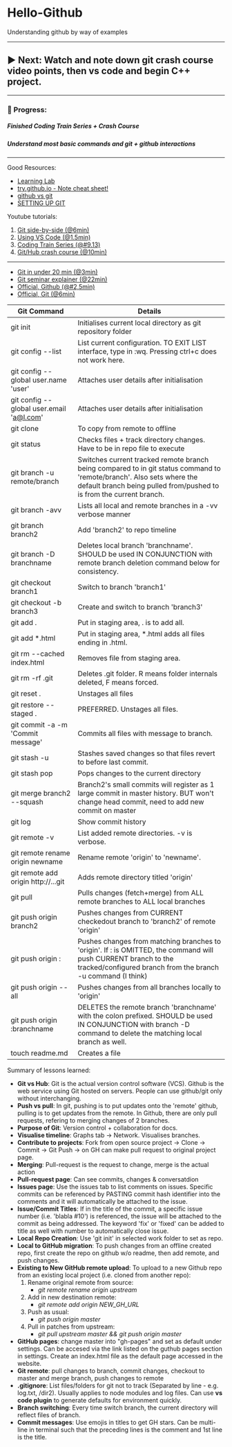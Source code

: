 # Hello-Github
Understanding github by way of examples

---
## ▶ Next: Watch and note down git crash course video points, then vs code and begin C++ project.

---
### 💯 Progress:
##### Finished Coding Train Series + Crash Course
##### Understand most basic commands and git + github interactions

---
Good Resources:
* [Learning Lab](https://lab.github.com/)
* [try.github.io - Note cheat sheet!](https://try.github.io/)
* [github vs git](https://product.hubspot.com/blog/git-and-github-tutorial-for-beginners)
* [SETTING UP GIT](https://help.github.com/en/articles/set-up-git#setting-up-git)

Youtube tutorials:
1. [Git side-by-side (@6min)](https://www.youtube.com/watch?v=0fKg7e37bQE)
2. [Using VS Code (@1.5min)](https://www.youtube.com/watch?v=HkdAHXoRtos)
3. [Coding Train Series (@#9.13)](https://www.youtube.com/playlist?list=PLRqwX-V7Uu6ZF9C0YMKuns9sLDzK6zoiV)
4. [Git/Hub crash course (@10min)](https://www.youtube.com/watch?v=SWYqp7iY_Tc)

----------
* [Git in under 20 min (@3min)](https://www.youtube.com/watch?v=Y9XZQO1n_7c)
* [Git seminar explainer (@22min)](https://www.youtube.com/watch?v=1ffBJ4sVUb4&t=1320s)
* [Official, Github (@#2,5min)](https://www.youtube.com/watch?v=SCZF6I-Rc4I&list=PLg7s6cbtAD15Das5LK9mXt_g59DLWxKUe)
* [Official, Git (@6min)](https://www.youtube.com/watch?v=8oRjP8yj2Wo&list=PLg7s6cbtAD165JTRsXh8ofwRw0PqUnkVH&t=360s)


|                 Git Command              |                                        Details                                 |
|------------------------------------------|--------------------------------------------------------------------------------|
| git init                                 | Initialises current local directory as git repository folder                         |
| git config --list                        | List current configuration. TO EXIT LIST interface, type in :wq. Pressing ctrl+c does not work here.                    |
| git config --global user.name 'user'     | Attaches user details after initialisation                                     |
| git config --global user.email 'a@l.com' | Attaches user details after initialisation                                     |
| git clone                                | To copy from remote to offline                                                 |
| git status                               | Checks files + track directory changes. Have to be in repo file to execute     |
| git branch -u remote/branch              | Switches current tracked remote branch being compared to in git status command to 'remote/branch'. Also sets where the default branch being pulled from/pushed to is from the current branch.  |
| git branch -avv                          | Lists all local and remote branches in a -vv verbose manner             |
| git branch branch2                       | Add 'branch2' to repo timeline                                                 |
| git branch -D branchname                 | Deletes local branch 'branchname'. SHOULD be used IN CONJUNCTION with remote branch deletion command below for consistency.                                                 |
| git checkout branch1                     | Switch to branch 'branch1'                                                     |
| git checkout -b branch3                  | Create and switch to branch 'branch3'                                          |
| git add .                                | Put in staging area, . is to add all.                                          |
| git add *.html                           | Put in staging area, *.html adds all files ending in .html.                    |
| git rm --cached index.html               | Removes file from staging area.                                                |
| git rm -rf .git                          | Deletes .git folder. R means folder internals deleted, F means forced.  |
| git reset .                              | Unstages all files                                                             |
| git restore --staged .                             | PREFERRED. Unstages all files.                                                             |
| git commit -a -m 'Commit message'        | Commits all files with message to branch.                                      |
| git stash -u                             | Stashes saved changes so that files revert to before last commit.              |
| git stash pop                            | Pops changes to the current directory                                          |
| git merge branch2 --squash               | Branch2's small commits will register as 1 large commit in master history. BUT won't change head commit, need to add new commit on master  |
| git log                                  | Show commit history                                                            |
| git remote -v                            | List added remote directories. -v is verbose.                                  |
| git remote rename origin newname         | Rename remote 'origin' to 'newname'.                                           |
| git remote add origin http://...git      | Adds remote directory titled 'origin'                                          |
| git pull                                 | Pulls changes (fetch+merge) from ALL remote branches to ALL local branches     |
| git push origin branch2                  | Pushes changes from CURRENT checkedout branch to 'branch2' of remote 'origin'                             |
| git push origin :                        | Pushes changes from matching branches to 'origin'. If : is OMITTED, the command will push CURRENT branch to the tracked/configured branch from the branch -u command (I think)  |
| git push origin --all                    | Pushes changes from all branches locally to 'origin'                                   |
| git push origin :branchname              | DELETES the remote branch 'branchname' with the colon prefixed. SHOULD be used IN CONJUNCTION with branch -D command to delete the matching local branch as well.                      |
| touch readme.md                          | Creates a file                                                                 |
  

Summary of lessons learned:
  - **Git vs Hub**: Git is the actual version control software (VCS). Github is the web service using Git hosted on servers. People can use github/git only without interchanging.
  - **Push vs pull**: In git, pushing is to put updates onto the 'remote' github, pulling is to get updates from the remote. In Github, there are only pull requests, refering to merging changes of 2 branches.
  - **Purpose of Git**: Version control + collaboration for docs.
  - **Visualise timeline**: Graphs tab -> Network. Visualises branches.
  - **Contribute to projects**: Fork from open source project -> Clone -> Commit -> Git Push -> on GH can make pull request to original project page.
  - **Merging**: Pull-request is the request to change, merge is the actual action
  - **Pull-request page**: Can see commits, changes & conversatdion
  - **Issues page**: Use the issues tab to list comments on issues. Specific commits can be referenced by PASTING commit hash identifier into the comments and it will automatically be attached to the issue.
  - **Issue/Commit Titles**: If in the title of the commit, a specific issue number (i.e. 'blabla #10') is referenced, the issue will be attached to the commit as being addressed. The keyword 'fix' or 'fixed' can be added to title as well with number to automatically close issue.
  - **Local Repo Creation**: Use 'git init' in selected work folder to set as repo.
  - **Local to GitHub migration**: To push changes from an offline created repo, first create the repo on github w/o readme, then add remote, and push changes.
  - **Existing to New GitHub remote upload**: To upload to a new Github repo from an existing local project (i.e. cloned from another repo):
    1. Rename original remote from source:
       - *git remote rename origin upstream*
    2. Add in new destination remote:
       - *git remote add origin NEW_GH_URL*
    3. Push as usual:
       - *git push origin master*
    4. Pull in patches from upstream:
       - *git pull upstream master && git push origin master*
  - **GitHub pages**: change master into "gh-pages" and set as default under settings. Can be accesed via the link listed on the guthub pages section in settings. Create an index.html file as the default page accessed in the website.
  - **Git remote**: pull changes to branch, commit changes, checkout to master and merge branch, push changes to remote
  - **.gitignore**: List files/folders for git not to track (Separated by line - e.g. log.txt, /dir2). Usually applies to node modules and log files. Can use **vs code plugin** to generate defaults for environment quickly.
  - **Branch switching**: Every time switch branch, the current directory will reflect files of branch.
  - **Commit messages**: Use emojis in titles to get GH stars. Can be multi-line in terminal such that the preceding lines is the comment and 1st line is the title.
